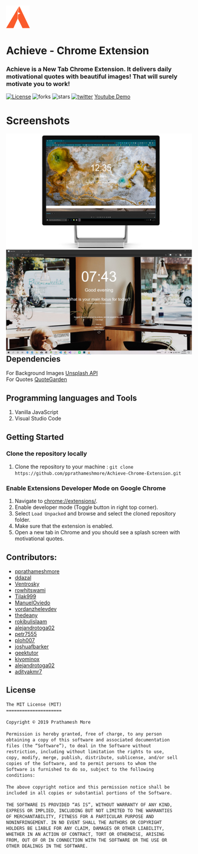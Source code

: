 ![](static/icons/icons64.png)
# Achieve - Chrome Extension 

### Achieve is a New Tab Chrome Extension. It delivers daily motivational quotes with beautiful images! That will surely motivate you to work!
[![License](https://img.shields.io/github/license/pprathameshmore/Achieve-Chrome-Extension)](LICENSE)
![forks](https://img.shields.io/github/forks/pprathameshmore/Achieve-Chrome-Extension)
![stars](https://img.shields.io/github/stars/pprathameshmore/Achieve-Chrome-Extension)
[![twitter](https://img.shields.io/twitter/url/https/github.com/pprathameshmore/Achieve-Chrome-Extension?style=social)](https://twitter.com/intent/tweet?text=Wow:&url=https%3A%2F%2Fgithub.com%2Fpprathameshmore%2FAchieve-Chrome-Extension)
[Youtube Demo](https://www.youtube.com/watch?v=lZZXsh_7trY)

# Screenshots
<img src="screenshots.png"
     alt="Markdown Monster icon"
     style="float: left; margin-right: 10px;" />
     
<img src="screenshot.jpg"
     alt="Markdown Monster icon"
     style="float: left; margin-right: 10px;" />

## Dependencies
For Background Images [Unsplash API](https://github.com/unsplash/unsplash-js)<br>
For Quotes [QuoteGarden](https://github.com/pprathameshmore/QuoteGarden)

## Programming languages and Tools
1. Vanilla JavaScript
2. Visual Studio Code

## Getting Started

### Clone the repository locally 
1. Clone the repository to your machine : `git clone https://github.com/pprathameshmore/Achieve-Chrome-Extension.git`

### Enable Extensions Developer Mode on Google Chrome
1. Navigate to [chrome://extensions/](chrome://extensions/).
2. Enable developer mode (Toggle button in right top corner).
3. Select `Load Unpacked` and browse and select the cloned repository folder.
4. Make sure that the extension is enabled.
5. Open a new tab in Chrome and you should see a splash screen with motivational quotes.

## Contributors:
- [pprathameshmore](https://github.com/pprathameshmore)
- [ddazal](https://github.com/ddazal)
- [Ventrosky](https://github.com/Ventrosky)
- [rowhitswami](https://github.com/rowhitswami)
- [Tilak999](https://github.com/Tilak999)
- [ManuelOviedo](https://github.com/ManuelOviedo)
- [yordanzhelevdev](https://github.com/yordanzhelevdev)
- [thedeany](https://github.com/thedeany)
- [rokibulislaam](https://github.com/rokibulislaam)
- [alejandrotoga02](https://github.com/alejandrotoga02)
- [petr7555](https://github.com/petr7555)
- [ploh007](https://github.com/ploh007)
- [joshuafbarker](https://github.com/joshuafbarker)
- [geektutor](https://github.com/geektutor)
- [kiyominox](https://github.com/kiyominox)
- [alejandrotoga02](https://github.com/alejandrotoga02)
- [adityakmr7](https://github.com/adityakmr7)

## License
```
The MIT License (MIT)
=====================

Copyright © 2019 Prathamesh More

Permission is hereby granted, free of charge, to any person
obtaining a copy of this software and associated documentation
files (the “Software”), to deal in the Software without
restriction, including without limitation the rights to use,
copy, modify, merge, publish, distribute, sublicense, and/or sell
copies of the Software, and to permit persons to whom the
Software is furnished to do so, subject to the following
conditions:

The above copyright notice and this permission notice shall be
included in all copies or substantial portions of the Software.

THE SOFTWARE IS PROVIDED “AS IS”, WITHOUT WARRANTY OF ANY KIND,
EXPRESS OR IMPLIED, INCLUDING BUT NOT LIMITED TO THE WARRANTIES
OF MERCHANTABILITY, FITNESS FOR A PARTICULAR PURPOSE AND
NONINFRINGEMENT. IN NO EVENT SHALL THE AUTHORS OR COPYRIGHT
HOLDERS BE LIABLE FOR ANY CLAIM, DAMAGES OR OTHER LIABILITY,
WHETHER IN AN ACTION OF CONTRACT, TORT OR OTHERWISE, ARISING
FROM, OUT OF OR IN CONNECTION WITH THE SOFTWARE OR THE USE OR
OTHER DEALINGS IN THE SOFTWARE.
```
